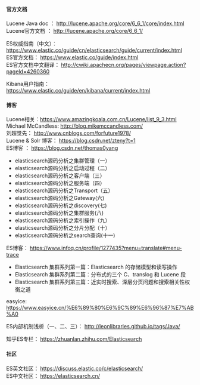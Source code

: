 #### 官方文档
Lucene Java doc ： http://lucene.apache.org/core/6_6_1/core/index.html  
Lucene官方文档 ： http://lucene.apache.org/core/6_6_1/  

ES权威指南（中文）：https://www.elastic.co/guide/cn/elasticsearch/guide/current/index.html  
ES官方文档： https://www.elastic.co/guide/index.html  
ES官方文档中文翻译： http://cwiki.apachecn.org/pages/viewpage.action?pageId=4260360

Kibana用户指南： https://www.elastic.co/guide/en/kibana/current/index.html 

#### 博客
Lucene相关：https://www.amazingkoala.com.cn/Lucene/list_9_3.html  
Michael McCandless: http://blog.mikemccandless.com/  
刘超觉先： http://www.cnblogs.com/forfuture1978/   
Lucene & Solr 博客： https://blog.csdn.net/zteny?t=1  
ES博客 ： https://blog.csdn.net/thomas0yang
- elasticsearch源码分析之集群管理（一）  
- elasticsearch源码分析之启动过程（二）
- elasticsearch源码分析之客户端（三） 
- elasticsearch源码分析之服务端（四）
- elasticsearch源码分析之Transport（五）
- elasticsearch源码分析之Gateway(六) 
- elasticsearch源码分析之discovery(七)
- elasticsearch源码分析之集群服务(八)  
- elasticsearch源码分析之索引操作（九）
- elasticsearch源码分析之分片分配（十） 
- elasticsearch源码分析之search查询(十一) 

ES博客： https://www.infoq.cn/profile/1277435?menu=translate#menu-trace  
- Elasticsearch 集群系列第一篇：Elasticsearch 的存储模型和读写操作 
- Elasticsearch 集群系列第二篇：分布式的三个 C、translog 和 Lucene 段
- Elasticsearch 集群系列第三篇：近实时搜索、深层分页问题和搜索相关性权衡之道

easyice: https://www.easyice.cn/%E6%89%80%E6%9C%89%E6%96%87%E7%AB%A0 

ES内部机制浅析（一、二、三）： http://leonlibraries.github.io/tags/Java/  

知乎ES专栏： https://zhuanlan.zhihu.com/Elasticsearch  

#### 社区 
ES英文社区： https://discuss.elastic.co/c/elasticsearch/   
ES中文社区： https://elasticsearch.cn/ 